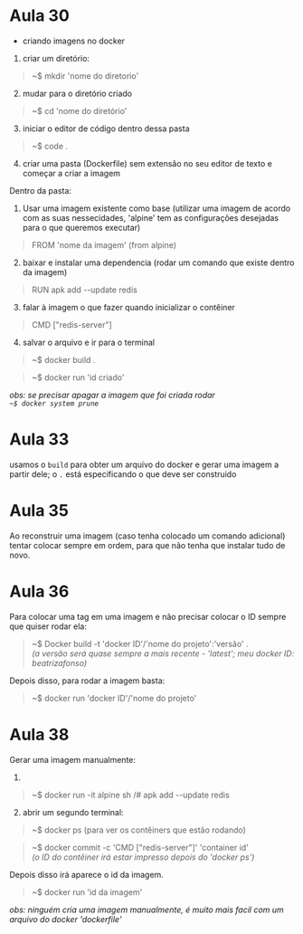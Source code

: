 # Aula 30

- criando imagens no docker 

1. criar um diretório:

> ~$ mkdir 'nome do diretorio'

2. mudar para o diretório criado 

> ~$ cd 'nome do diretório'

3. iniciar o editor de código dentro dessa pasta

> ~$ code .

4. criar uma pasta (Dockerfile) sem extensão no seu editor de texto e começar a criar a imagem

Dentro da pasta: 

1. Usar uma imagem existente como base (utilizar uma imagem de acordo com as suas nessecidades, 'alpine' tem as configurações desejadas para o que queremos executar) 

> FROM 'nome da imagem' (from alpine)

2. baixar e instalar uma dependencia (rodar um comando que existe dentro da imagem) 

> RUN apk add --update redis 

3. falar à imagem o que fazer quando inicializar o contêiner 

> CMD ["redis-server"]

4. salvar o arquivo e ir para o terminal

> ~$ docker build .

> ~$ docker run 'id criado' 

_obs: se precisar apagar a imagem que foi criada rodar  
`~$ docker system prune`_

# Aula 33

usamos o `build` para obter um arquivo do docker e gerar uma imagem a partir dele; o `.` está especificando o que deve ser construido

# Aula 35

Ao reconstruir uma imagem (caso tenha colocado um comando adicional) tentar colocar sempre em ordem, para que não tenha que instalar tudo de novo. 

# Aula 36

Para colocar uma tag em uma imagem e não precisar colocar o ID sempre que quiser rodar ela:

> ~$ Docker build -t 'docker ID'/'nome do projeto':'versão' .  
_(a versão será quase sempre a mais recente - 'latest'; meu docker ID: beatrizafonso)_

Depois disso, para rodar a imagem basta:

> ~$ docker run 'docker ID'/'nome do projeto'

# Aula 38 

Gerar uma imagem manualmente:

1. 

> ~$ docker run -it alpine sh 
> /# apk add --update redis

2. abrir um segundo terminal:

> ~$ docker ps (para ver os contêiners que estão rodando)

> ~$ docker commit -c 'CMD ["redis-server"]' 'container id'  
_(o ID do contêiner irá estar impresso depois do 'docker ps')_

Depois disso irá aparece o id da imagem.

> ~$ docker run 'id da imagem' 

_obs: ninguém cria uma imagem manualmente, é muito mais facil com um arquivo do docker 'dockerfile'_